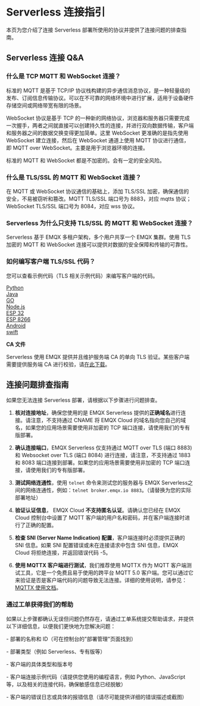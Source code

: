 <!-- markdownlint-disable MD001 -->

# Serverless 连接指引

本页为您介绍了连接 Serverless 部署所使用的协议并提供了连接问题的排查指南。

## Serverless 连接 Q&A

### 什么是 TCP MQTT 和 WebSocket 连接？

标准的 MQTT 是基于 TCP/IP 协议栈构建的异步通信消息协议，是一种轻量级的发布、订阅信息传输协议。可以在不可靠的网络环境中进行扩展，适用于设备硬件存储空间或网络带宽有限的场景。

WebSocket 协议是基于 TCP 的一种新的网络协议，浏览器和服务器只需要完成一次握手，两者之间就直接可以创建持久性的连接，并进行双向数据传输，客户端和服务器之间的数据交换变得更加简单。这里 WebSocket 更准确的是指先使用 WebSocket 建立连接，然后在 WebSocket 通道上使用 MQTT 协议进行通信，即 MQTT over WebSocket。主要是用于浏览器环境的连接。

标准的 MQTT 和 WebSocket 都是不加密的。会有一定的安全风险。

### 什么是 TLS/SSL 的 MQTT 和 WebSocket 连接？

在 MQTT 或 WebSocket 协议通信的基础上，添加 TLS/SSL 加密，确保通信的安全，不易被窃听和篡改。MQTT TLS/SSL 端口号为 8883，对应 mqtts 协议； WebSocket TLS/SSL 端口号为 8084，对应 wss 协议。


### Serverless 为什么只支持 TLS/SSL 的 MQTT 和 WebSocket 连接？

Serverless 基于 EMQX 多租户架构，多个用户共享一个 EMQX 集群。使用 TLS 加密的 MQTT 和 WebSocket 连接可以提供对数据的安全保障和传输的可靠性。


### 如何编写客户端 TLS/SSL 代码？

您可以查看示例代码（TLS 相关示例代码）来编写客户端的代码。

[Python](https://github.com/emqx/MQTT-Client-Examples/tree/master/mqtt-client-Python3)<br>
[Java](https://github.com/emqx/MQTT-Client-Examples/tree/master/mqtt-client-Java)<br>
[GO](https://github.com/emqx/MQTT-Client-Examples/tree/master/mqtt-client-Go)<br>
[Node.js](https://github.com/emqx/MQTT-Client-Examples/tree/master/mqtt-client-Node.js)<br>
[ESP 32](https://github.com/emqx/MQTT-Client-Examples/tree/master/mqtt-client-ESP32)<br>
[ESP 8266](https://github.com/emqx/MQTT-Client-Examples/tree/master/mqtt-client-ESP8266)<br>
[Android](https://github.com/emqx/MQTT-Client-Examples/tree/master/mqtt-client-Android)<br>
[swift](https://github.com/emqx/MQTT-Client-Examples/tree/master/mqtt-client-swift)<br>

**CA 文件**

Serverless 使用 EMQX 提供并且维护服务端 CA 的单向 TLS 验证。某些客户端需要提供服务端 CA 进行校验，请[在此下载](https://assets.emqx.com/data/emqxsl-ca.crt)。


## 连接问题排查指南

如果您无法连接 Serverless 部署，请根据以下步骤进行问题排查。

1. **核对连接地址**，确保您使用的是 EMQX Serverless 提供的**正确域名**进行连接。请注意，不支持通过 CNAME 将 EMQX Cloud 的域名指向您自己的域名，如果您的应用场景需要使用非加密的 TCP 端口连接，请使用我们的专有版部署。


2. **确认连接端口**，EMQX Serverless 仅支持通过 MQTT over TLS (端口 8883) 和 Websocket over TLS (端口 8084) 进行连接，请注意，不支持通过 1883 和 8083 端口连接到部署。如果您的应用场景需要使用非加密的 TCP 端口连接，请使用我们的专有版部署。


3. **测试网络连通性**，使用 `telnet` 命令来测试您的服务器与 EMQX Serverless之间的网络连通性，例如：`telnet broker.emqx.io 8883`。（请替换为您的实际部署地址）


4. **验证认证信息**， EMQX Cloud **不支持匿名认证**。请确认您已经在 EMQX Cloud 控制台中设置了 MQTT 客户端的用户名和密码，并在客户端连接时进行了正确的配置。


5. **检查 SNI (Server Name Indication) 配置**，客户端连接时必须提供正确的 SNI 信息。如果 SNI 配置错误或未在连接请求中包含 SNI 信息，EMQX Cloud 将拒绝连接，并返回错误代码 -5。


6. **使用 MQTTX 客户端进行测试**，我们推荐使用 MQTTX 作为 MQTT 客户端测试工具，它是一个免费且易于使用的跨平台 MQTT 5.0 客户端。您可以通过它来验证是否是客户端代码的问题导致无法连接。详细的使用说明，请参见：[MQTTX 使用文档](../connect_to_deployments/mqttx.md)。

### 通过工单获得我们的帮助
如果以上步骤都确认无误但问题仍然存在，请通过工单系统提交帮助请求，并提供以下详细信息，以便我们更快地为您解决问题：

  \- 部署的名称和 ID（可在控制台的"部署管理"页面找到）

  \- 部署类型（例如 Serverless、专有版等）

  \- 客户端的具体类型和版本号

  \- 客户端连接示例代码（请提供您使用的编程语言，例如 Python、JavaScript 等，以及相关的连接代码，确保敏感信息已经脱敏）

  \- 客户端的错误日志或具体的报错信息（请尽可能提供详细的错误描述或截图）
